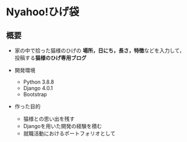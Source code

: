 # Nyahoo!ひげ袋
## 概要
- 家の中で拾った猫様のひげの
**場所，日にち，長さ，特徴**などを入力して，
投稿する**猫様のひげ専用ブログ**

- 開発環境
    - Python 3.8.8
    - Django 4.0.1
    - Bootstrap
    
- 作った目的
    - 猫様との思い出を残す
    - Djangoを用いた開発の経験を積む
    - 就職活動におけるポートフォリオとして



